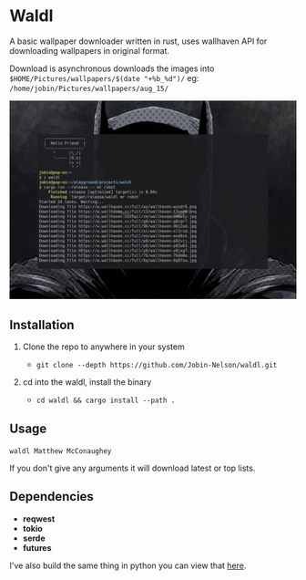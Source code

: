 # Waldl

A basic wallpaper downloader written in rust, uses wallhaven API for downloading wallpapers in original format. 

Download is asynchronous downloads the images into `$HOME/Pictures/wallpapers/$(date "+%b_%d")/`
eg: `/home/jobin/Pictures/wallpapers/aug_15/`

![waldl image](./images/waldl_image.png)

## Installation

1. Clone the repo to anywhere in your system
    - `git clone --depth https://github.com/Jobin-Nelson/waldl.git`

2. cd into the waldl, install the binary
    - `cd waldl && cargo install --path .`

## Usage

`waldl Matthew McConaughey`

If you don't give any arguments it will download latest or top lists.

## Dependencies

- **reqwest**
- **tokio**
- **serde**
- **futures**

I've also build the same thing in python you can view that [here](https://github.com/Jobin-Nelson/.dotfiles/blob/main/scripts/waldl.py).
